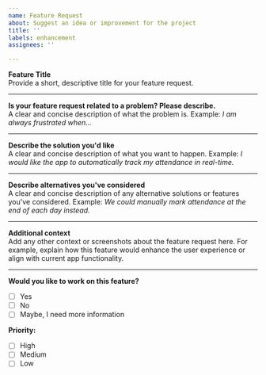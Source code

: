 ```yaml
---
name: Feature Request
about: Suggest an idea or improvement for the project
title: ''
labels: enhancement
assignees: ''

---
```


**Feature Title**  
Provide a short, descriptive title for your feature request.

---

**Is your feature request related to a problem? Please describe.**  
A clear and concise description of what the problem is. Example: _I am always frustrated when..._

---

**Describe the solution you'd like**  
A clear and concise description of what you want to happen. Example: _I would like the app to automatically track my attendance in real-time._

---

**Describe alternatives you've considered**  
A clear and concise description of any alternative solutions or features you've considered. Example: _We could manually mark attendance at the end of each day instead._

---

**Additional context**  
Add any other context or screenshots about the feature request here. For example, explain how this feature would enhance the user experience or align with current app functionality.

---

**Would you like to work on this feature?**

- [ ] Yes
- [ ] No
- [ ] Maybe, I need more information

**Priority:**

- [ ] High
- [ ] Medium
- [ ] Low
